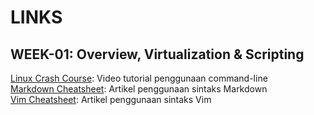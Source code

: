 # LINKS

## WEEK-01: Overview, Virtualization & Scripting
[Linux Crash Course](https://youtu.be/DLeATFgGM-A?si=H9MyI6jU5_xhYu7H): Video tutorial penggunaan command-line \
[Markdown Cheatsheet](https://github.com/adam-p/markdown-here/wiki/Markdown-Cheatsheet): Artikel penggunaan sintaks Markdown \
[Vim Cheatsheet](https://vim.rtorr.com/): Artikel penggunaan sintaks Vim
